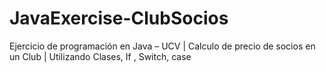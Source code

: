 # JavaExercise-ClubSocios
Ejercicio de programación en Java – UCV | Calculo de precio de socios en un Club | Utilizando Clases, If , Switch, case

